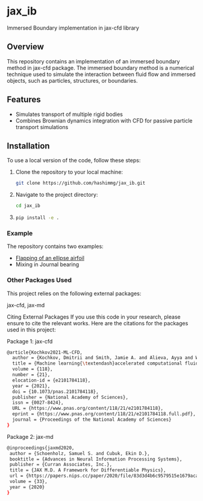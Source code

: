 # jax_ib
Immersed Boundary implementation in jax-cfd library


## Overview

This repository contains an implementation of an immersed boundary method in jax-cfd package. The immersed boundary method is a numerical technique used to simulate the interaction between fluid flow and immersed objects, such as particles, structures, or boundaries.

## Features

- Simulates transport of multiple rigid bodies 
- Combines Brownian dynamics integration with CFD for passive particle transport simulations

## Installation

To use a local version of the code, follow these steps:

1. Clone the repository to your local machine:

    ```bash
    git clone https://github.com/hashimmg/jax_ib.git
    ```

2. Navigate to the project directory:

    ```bash
    cd jax_ib
    ```

3. ```bash
   pip install -e .
   ```
   
### Example

The repository contains two examples:

- [Flapping of an ellipse airfoil](https://github.com/hashimmg/jax_ib/blob/main/jax_ib/notebooks/Flapping_Demo.ipynb)
- Mixing in Journal bearing

### Other Packages Used
This project relies on the following external packages:

jax-cfd, jax-md

Citing External Packages
If you use this code in your research, please ensure to cite the relevant works. Here are the citations for the packages used in this project:

Package 1: jax-cfd
```bash 
@article{Kochkov2021-ML-CFD,
  author = {Kochkov, Dmitrii and Smith, Jamie A. and Alieva, Ayya and Wang, Qing and Brenner, Michael P. and Hoyer, Stephan},
  title = {Machine learning{\textendash}accelerated computational fluid dynamics},
  volume = {118},
  number = {21},
  elocation-id = {e2101784118},
  year = {2021},
  doi = {10.1073/pnas.2101784118},
  publisher = {National Academy of Sciences},
  issn = {0027-8424},
  URL = {https://www.pnas.org/content/118/21/e2101784118},
  eprint = {https://www.pnas.org/content/118/21/e2101784118.full.pdf},
  journal = {Proceedings of the National Academy of Sciences}
}
```
Package 2: jax-md
```bash 
@inproceedings{jaxmd2020,
 author = {Schoenholz, Samuel S. and Cubuk, Ekin D.},
 booktitle = {Advances in Neural Information Processing Systems},
 publisher = {Curran Associates, Inc.},
 title = {JAX M.D. A Framework for Differentiable Physics},
 url = {https://papers.nips.cc/paper/2020/file/83d3d4b6c9579515e1679aca8cbc8033-Paper.pdf},
 volume = {33},
 year = {2020}
}
```



